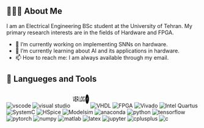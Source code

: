 ## 👩🏻‍💻 About Me
I am an Electrical Engineering BSc student at the University of Tehran. My primary research interests are in the fields of Hardware and FPGA.


- 🔭 I’m currently working on implementing SNNs on hardware.
- 🌱 I’m currently learning about AI and its applications in hardware.
- 📫 How to reach me: I am always available through my email.


## 🚀 Langueges and Tools

<p align = left>
    <img src="https://cdn.jsdelivr.net/gh/devicons/devicon/icons/vscode/vscode-original.svg" alt="vscode" width="45" height="45"/>
    <img src="https://cdn.jsdelivr.net/gh/devicons/devicon/icons/visualstudio/visualstudio-plain.svg" alt="visual studio" width="45" height="45"/>
    <img src="https://raw.githubusercontent.com/Verilog-Solutions/.github/main/assets/verilog-logo.svg" alt="Verilog" width="45" height="45"/>
    <img src="https://encrypted-tbn0.gstatic.com/images?q=tbn:ANd9GcRL-ls0CtgL8yzPN71HfAyOiqV41LCa2-GcbQ&s" alt="VHDL" width="45" height="45"/>
    <img src="https://icons.veryicon.com/png/o/miscellaneous/cloud-computing-foundation-internet-of-things/fpga.png" alt="FPGA" width="45" height="45"/>
    <img src="https://dl.flathub.org/media/com/github/corna.Vivado/07ad2cd5a0a53383dce2081f799f9726/icons/128x128@2/com.github.corna.Vivado.png" alt="Vivado" width="45" height="45"/>
    <img src="https://usoftly.ir/wp-content/uploads/2022/04/Intel-Quartus-Prime-Pro.png" alt="Intel Quartus" width="45" height="45"/>
    <img src="https://systemc.org/images/systemc.png" alt="SystemC" width="45" height="45"/>
    <img src="https://encrypted-tbn0.gstatic.com/images?q=tbn:ANd9GcQKzI3ged2abNeNzFBCQ9P2jFhrPVPXCTzqxQ&s" alt="HSpice" width="45" height="45"/>
    <img src="https://downloadlynet.ir/wp-content/uploads/2020/03/ModelSim.png" alt="Modelsim" width="45" height="45"/>
    <img src="https://cdn.jsdelivr.net/gh/devicons/devicon/icons/anaconda/anaconda-original.svg" alt="anaconda" width="45" height="45"/>
    <img src="https://cdn.jsdelivr.net/gh/devicons/devicon/icons/python/python-original.svg" alt="python" width="45" height="45"/>
    <img src="https://cdn.jsdelivr.net/gh/devicons/devicon/icons/tensorflow/tensorflow-original.svg" alt="tensorflow" width="45" height="45"/>
    <img src="https://cdn.jsdelivr.net/gh/devicons/devicon/icons/pytorch/pytorch-original.svg" alt="pytorch" width="45" height="45"/>
    <img src="https://cdn.jsdelivr.net/gh/devicons/devicon/icons/numpy/numpy-original.svg" alt="numpy" width="45" height="45"/>
    <img src="https://cdn.jsdelivr.net/gh/devicons/devicon/icons/matlab/matlab-original.svg" alt="matlab" width="45" height="45"/>
    <img src="https://cdn.jsdelivr.net/gh/devicons/devicon/icons/latex/latex-original.svg" alt="latex" width="45" height="45"/>
    <img src="https://cdn.jsdelivr.net/gh/devicons/devicon/icons/jupyter/jupyter-original-wordmark.svg" alt="jupyter" width="45" height="45"/>
    <img src="https://cdn.jsdelivr.net/gh/devicons/devicon/icons/cplusplus/cplusplus-original.svg" alt="cplusplus" width="45" height="45"/>
    <img src="https://cdn.jsdelivr.net/gh/devicons/devicon/icons/c/c-original.svg" alt="c" width="45" height="45"/>
</p>